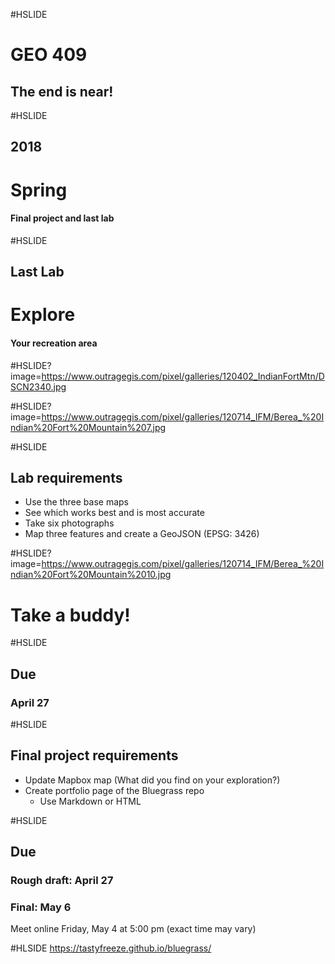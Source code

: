 #HSLIDE
# GEO 409
## The end is near!


#HSLIDE
## 2018
# Spring
#### Final project and last lab

#HSLIDE
## Last Lab
# Explore
#### Your recreation area

#HSLIDE?image=https://www.outragegis.com/pixel/galleries/120402_IndianFortMtn/DSCN2340.jpg

#HSLIDE?image=https://www.outragegis.com/pixel/galleries/120714_IFM/Berea_%20Indian%20Fort%20Mountain%207.jpg


#HSLIDE
## Lab requirements
* Use the three base maps
* See which works best and is most accurate
* Take six photographs
* Map three features and create a GeoJSON (EPSG: 3426)

#HSLIDE?image=https://www.outragegis.com/pixel/galleries/120714_IFM/Berea_%20Indian%20Fort%20Mountain%2010.jpg
# Take a buddy!


#HSLIDE
## Due
### April 27

#HSLIDE
## Final project requirements
* Update Mapbox map (What did you find on your exploration?)
* Create portfolio page of the Bluegrass repo
  * Use Markdown or HTML

#HSLIDE
## Due
### Rough draft: April 27
### Final: May 6
Meet online Friday, May 4 at 5:00 pm (exact time may vary)

#HLSIDE
https://tastyfreeze.github.io/bluegrass/
